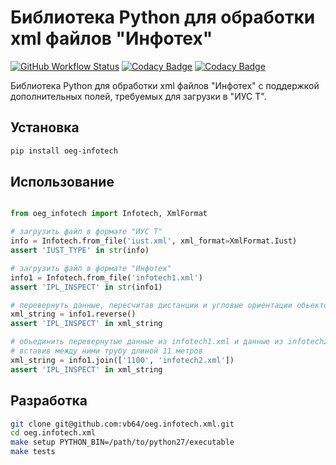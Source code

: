 # Библиотека Python для обработки xml файлов "Инфотех"
[![GitHub Workflow Status](https://img.shields.io/github/workflow/status/vb64/oeg.infotech.xml/oeg.infotech.xml%20tests?label=Python%202.7%203.8%203.9&style=plastic)](https://github.com/vb64/oeg.infotech.xml/actions?query=workflow%3A%22oeg.infotech.xml+tests%22)
[![Codacy Badge](https://api.codacy.com/project/badge/Grade/1c0b638957f44500a10694410a238294)](https://www.codacy.com/manual/vb64/oeg.infotech.xml?utm_source=github.com&amp;utm_medium=referral&amp;utm_content=vb64/oeg.infotech.xml&amp;utm_campaign=Badge_Grade)
[![Codacy Badge](https://api.codacy.com/project/badge/Coverage/1c0b638957f44500a10694410a238294)](https://www.codacy.com/manual/vb64/oeg.infotech.xml?utm_source=github.com&utm_medium=referral&utm_content=vb64/oeg.infotech.xml&utm_campaign=Badge_Coverage)

Библиотека Python для обработки xml файлов "Инфотех" с поддержкой дополнительных полей, требуемых для загрузки в "ИУС Т".

## Установка

```bash
pip install oeg-infotech
```

## Использование

```python

from oeg_infotech import Infotech, XmlFormat

# загрузить файл в формате "ИУС Т"
info = Infotech.from_file('iust.xml', xml_format=XmlFormat.Iust)
assert 'IUST_TYPE' in str(info)

# загрузить файл в формате "Инфотех"
info1 = Infotech.from_file('infotech1.xml')
assert 'IPL_INSPECT' in str(info1)

# перевернуть данные, пересчитав дистанции и угловые ориентации обьектов
xml_string = info1.reverse()
assert 'IPL_INSPECT' in xml_string

# обьединить перевернутые данные из infotech1.xml и данные из infotech2.xml,
# вставив между ними трубу длиной 11 метров
xml_string = info1.join(['1100', 'infotech2.xml'])
assert 'IPL_INSPECT' in xml_string
```

## Разработка

```bash
git clone git@github.com:vb64/oeg.infotech.xml.git
cd oeg.infotech.xml
make setup PYTHON_BIN=/path/to/python27/executable
make tests
```